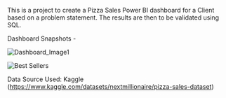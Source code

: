 This is a project to create a Pizza Sales Power BI dashboard for a Client based on a problem statement. The results are then to be validated using SQL.

Dashboard Snapshots - 

![Dashboard_Image1](https://github.com/HDihingia/Pizza-Sales-Insights-Analysis/assets/131677456/ee773f26-971f-4c3b-8948-75fe07512e9f)

![Best Sellers](https://github.com/HDihingia/Pizza-Sales-Insights-Analysis/assets/131677456/0607baca-82c5-4e89-a11f-a44beb19343a)


Data Source Used: Kaggle (https://www.kaggle.com/datasets/nextmillionaire/pizza-sales-dataset)

